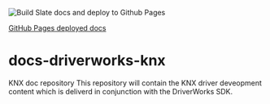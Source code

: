 ![Build Slate docs and deploy to Github Pages](https://github.com/control4/docs-driverworks-knx/workflows/Build%20Slate%20docs%20and%20deploy%20to%20Github%20Pages/badge.svg)

[GitHub Pages deployed docs][1]

[1]: https://control4.github.io/docs-driverworks-knx/#introduction/##KNX_Support_Overview

# docs-driverworks-knx
KNX doc repository
This repository will contain the KNX driver deveopment content which is deliverd in conjunction with the DriverWorks SDK.

